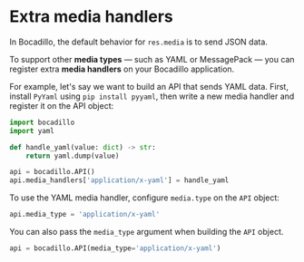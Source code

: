 # Extra media handlers

In Bocadillo, the default behavior for `res.media` is to send JSON data.

To support other **media types** — such as YAML or MessagePack — you can register extra **media handlers** on your Bocadillo application.

For example, let's say we want to build an API that sends YAML data. First, install `PyYaml` using `pip install pyyaml`, then write a new media handler and register it on the API object:

```python
import bocadillo
import yaml

def handle_yaml(value: dict) -> str:
    return yaml.dump(value)

api = bocadillo.API()
api.media_handlers['application/x-yaml'] = handle_yaml
```

To use the YAML media handler, configure `media.type` on the `API` object:

```python
api.media_type = 'application/x-yaml'
```

You can also pass the `media_type` argument when building the `API` object.

```python
api = bocadillo.API(media_type='application/x-yaml')
```
